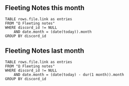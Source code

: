 ## Fleeting Notes this month
```dataview
TABLE rows.file.link as entries
FROM "Ω Fleeting notes"
WHERE discord_id != NULL
	AND date.month = (date(today)).month
GROUP BY discord_id
```

## Fleeting Notes last month
```dataview
TABLE rows.file.link as entries
FROM "Ω Fleeting notes"
WHERE discord_id != NULL
	AND date.month = (date(today) - dur(1 month)).month
GROUP BY discord_id
```
